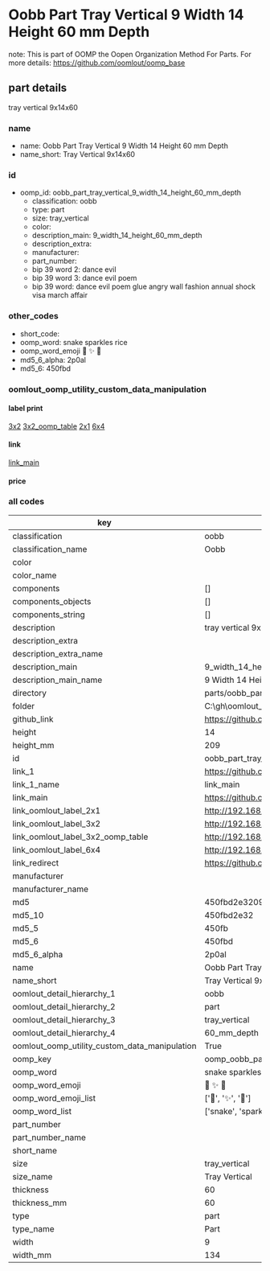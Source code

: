 # Oobb Part Tray Vertical 9 Width 14 Height 60 mm Depth  

note: This is part of OOMP the Oopen Organization Method For Parts. For more details: https://github.com/oomlout/oomp_base

##  part details
  



tray vertical 9x14x60



### name
* name: Oobb Part Tray Vertical 9 Width 14 Height 60 mm Depth
* name_short: Tray Vertical 9x14x60 
### id
* oomp_id: oobb_part_tray_vertical_9_width_14_height_60_mm_depth
  * classification: oobb
  * type: part
  * size: tray_vertical
  * color: 
  * description_main: 9_width_14_height_60_mm_depth
  * description_extra: 
  * manufacturer: 
  * part_number: 
  * bip 39 word 2: dance evil
  * bip 39 word 3: dance evil poem
  * bip 39 word: dance evil poem glue angry wall fashion annual shock visa march affair

### other_codes
* short_code: 
* oomp_word: snake sparkles rice
* oomp_word_emoji :snake: :sparkles: :rice:
* md5_6_alpha: 2p0al
* md5_6: 450fbd






### oomlout_oomp_utility_custom_data_manipulation
#### label print
[3x2](http://192.168.1.245:1112/?label=oomp%202p0al)
[3x2_oomp_table](http://192.168.1.108:1112/?label=oomp%202p0al)
[2x1](http://192.168.1.242:1112/?label=oomp%202p0al)
[6x4](http://192.168.1.55:1112/?label=oomp%202p0al)    

#### link

[link_main](https://github.com/oomlout/oomlout_oobb_version_4_generated_parts/tree/main/navigation_oomp/oobb/part/tray_vertical/9_width_14_height_60_mm_depth/part)                              

#### price







### all codes 
| key | value |  
| --- | --- |  
| classification | oobb |  
| classification_name | Oobb |  
| color |  |  
| color_name |  |  
| components | [] |  
| components_objects | [] |  
| components_string | [] |  
| description | tray vertical 9x14x60 |  
| description_extra |  |  
| description_extra_name |  |  
| description_main | 9_width_14_height_60_mm_depth |  
| description_main_name | 9 Width 14 Height 60 mm Depth |  
| directory | parts/oobb_part_tray_vertical_9_width_14_height_60_mm_depth |  
| folder | C:\gh\oomlout_oobb_version_4_generated_parts\parts\oobb_part_tray_vertical_9_width_14_height_60_mm_depth |  
| github_link | https://github.com/oomlout/oomlout_oomp_part_src/tree/main/parts/oobb_part_tray_vertical_9_width_14_height_60_mm_depth |  
| height | 14 |  
| height_mm | 209 |  
| id | oobb_part_tray_vertical_9_width_14_height_60_mm_depth |  
| link_1 | https://github.com/oomlout/oomlout_oobb_version_4_generated_parts/tree/main/navigation_oomp/oobb/part/tray_vertical/9_width_14_height_60_mm_depth/part |  
| link_1_name | link_main |  
| link_main | https://github.com/oomlout/oomlout_oobb_version_4_generated_parts/tree/main/navigation_oomp/oobb/part/tray_vertical/9_width_14_height_60_mm_depth/part |  
| link_oomlout_label_2x1 | http://192.168.1.242:1112/?label=oomp%202p0al |  
| link_oomlout_label_3x2 | http://192.168.1.245:1112/?label=oomp%202p0al |  
| link_oomlout_label_3x2_oomp_table | http://192.168.1.108:1112/?label=oomp%202p0al |  
| link_oomlout_label_6x4 | http://192.168.1.55:1112/?label=oomp%202p0al |  
| link_redirect | https://github.com/oomlout/oomlout_oobb_version_4_generated_parts/tree/main/parts/oobb_tray_vertical_09_14_60 |  
| manufacturer |  |  
| manufacturer_name |  |  
| md5 | 450fbd2e32096a6bda84763f4e1379ba |  
| md5_10 | 450fbd2e32 |  
| md5_5 | 450fb |  
| md5_6 | 450fbd |  
| md5_6_alpha | 2p0al |  
| name | Oobb Part Tray Vertical 9 Width 14 Height 60 mm Depth |  
| name_short | Tray Vertical 9x14x60  |  
| oomlout_detail_hierarchy_1 | oobb |  
| oomlout_detail_hierarchy_2 | part |  
| oomlout_detail_hierarchy_3 | tray_vertical |  
| oomlout_detail_hierarchy_4 | 60_mm_depth |  
| oomlout_oomp_utility_custom_data_manipulation | True |  
| oomp_key | oomp_oobb_part_tray_vertical_9_width_14_height_60_mm_depth |  
| oomp_word | snake sparkles rice |  
| oomp_word_emoji | :snake: :sparkles: :rice: |  
| oomp_word_emoji_list | [':snake:', ':sparkles:', ':rice:'] |  
| oomp_word_list | ['snake', 'sparkles', 'rice'] |  
| part_number |  |  
| part_number_name |  |  
| short_name |  |  
| size | tray_vertical |  
| size_name | Tray Vertical |  
| thickness | 60 |  
| thickness_mm | 60 |  
| type | part |  
| type_name | Part |  
| width | 9 |  
| width_mm | 134 |  
